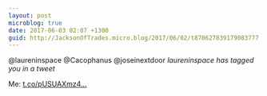 ```yaml
---
layout: post
microblog: true
date: 2017-06-03 02:07 +1300
guid: http://JacksonOfTrades.micro.blog/2017/06/02/t870627839179083777.html
---
```

@laureninspace @Cacophanus @joseinextdoor *laureninspace has tagged you in a tweet*

Me: [t.co/pUSUAXmz4...](https://t.co/pUSUAXmz4C)
